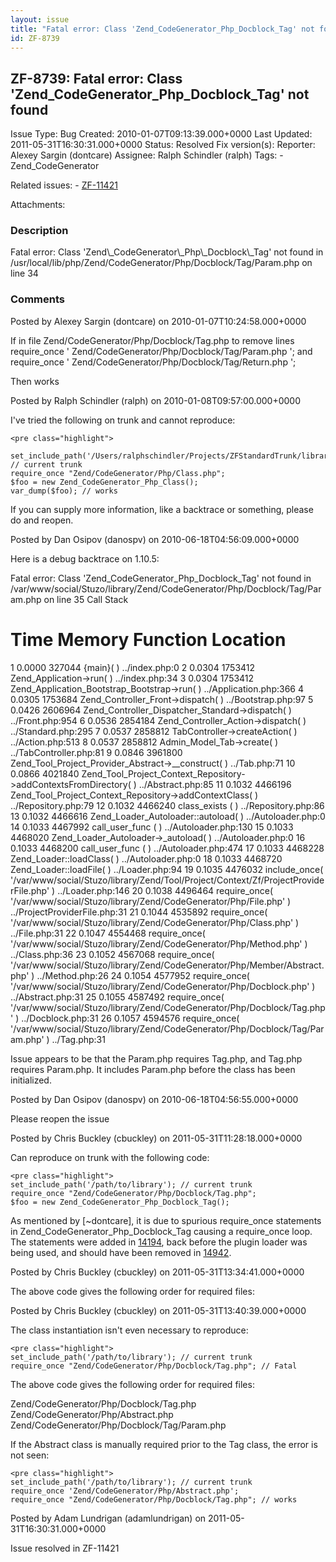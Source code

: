 ```yaml
---
layout: issue
title: "Fatal error: Class 'Zend_CodeGenerator_Php_Docblock_Tag' not found"
id: ZF-8739
---
```


ZF-8739: Fatal error: Class 'Zend\_CodeGenerator\_Php\_Docblock\_Tag' not found
-------------------------------------------------------------------------------

 Issue Type: Bug Created: 2010-01-07T09:13:39.000+0000 Last Updated: 2011-05-31T16:30:31.000+0000 Status: Resolved Fix version(s): 
 Reporter:  Alexey Sargin (dontcare)  Assignee:  Ralph Schindler (ralph)  Tags: - Zend\_CodeGenerator
 
 Related issues: - [ZF-11421](/issues/browse/ZF-11421)
 
 Attachments: 
### Description

 <?php require\_once "Zend/CodeGenerator/Php/Class.php"; $foo = new Zend\_CodeGenerator\_Php\_Class(); ?> Fatal error: Class 'Zend\_CodeGenerator\_Php\_Docblock\_Tag' not found in /usr/local/lib/php/Zend/CodeGenerator/Php/Docblock/Tag/Param.php on line 34

 

 

### Comments

Posted by Alexey Sargin (dontcare) on 2010-01-07T10:24:58.000+0000

If in file Zend/CodeGenerator/Php/Docblock/Tag.php to remove lines require\_once ' Zend/CodeGenerator/Php/Docblock/Tag/Param.php '; and require\_once ' Zend/CodeGenerator/Php/Docblock/Tag/Return.php ';

Then works

 

 

Posted by Ralph Schindler (ralph) on 2010-01-08T09:57:00.000+0000

I've tried the following on trunk and cannot reproduce:

 
    <pre class="highlight">
    
    set_include_path('/Users/ralphschindler/Projects/ZFStandardTrunk/library'); // current trunk
    require_once "Zend/CodeGenerator/Php/Class.php";
    $foo = new Zend_CodeGenerator_Php_Class();
    var_dump($foo); // works
    


If you can supply more information, like a backtrace or something, please do and reopen.

 

 

Posted by Dan Osipov (danospv) on 2010-06-18T04:56:09.000+0000

Here is a debug backtrace on 1.10.5:

Fatal error: Class 'Zend\_CodeGenerator\_Php\_Docblock\_Tag' not found in /var/www/social/Stuzo/library/Zend/CodeGenerator/Php/Docblock/Tag/Param.php on line 35 Call Stack

Time Memory Function Location
=============================

1 0.0000 327044 {main}( ) ../index.php:0 2 0.0304 1753412 Zend\_Application->run( ) ../index.php:34 3 0.0304 1753412 Zend\_Application\_Bootstrap\_Bootstrap->run( ) ../Application.php:366 4 0.0305 1753684 Zend\_Controller\_Front->dispatch( ) ../Bootstrap.php:97 5 0.0426 2606964 Zend\_Controller\_Dispatcher\_Standard->dispatch( ) ../Front.php:954 6 0.0536 2854184 Zend\_Controller\_Action->dispatch( ) ../Standard.php:295 7 0.0537 2858812 TabController->createAction( ) ../Action.php:513 8 0.0537 2858812 Admin\_Model\_Tab->create( ) ../TabController.php:81 9 0.0846 3961800 Zend\_Tool\_Project\_Provider\_Abstract->\_\_construct( ) ../Tab.php:71 10 0.0866 4021840 Zend\_Tool\_Project\_Context\_Repository->addContextsFromDirectory( ) ../Abstract.php:85 11 0.1032 4466196 Zend\_Tool\_Project\_Context\_Repository->addContextClass( ) ../Repository.php:79 12 0.1032 4466240 class\_exists ( ) ../Repository.php:86 13 0.1032 4466616 Zend\_Loader\_Autoloader::autoload( ) ../Autoloader.php:0 14 0.1033 4467992 call\_user\_func ( ) ../Autoloader.php:130 15 0.1033 4468020 Zend\_Loader\_Autoloader->\_autoload( ) ../Autoloader.php:0 16 0.1033 4468200 call\_user\_func ( ) ../Autoloader.php:474 17 0.1033 4468228 Zend\_Loader::loadClass( ) ../Autoloader.php:0 18 0.1033 4468720 Zend\_Loader::loadFile( ) ../Loader.php:94 19 0.1035 4476032 include\_once( '/var/www/social/Stuzo/library/Zend/Tool/Project/Context/Zf/ProjectProviderFile.php' ) ../Loader.php:146 20 0.1038 4496464 require\_once( '/var/www/social/Stuzo/library/Zend/CodeGenerator/Php/File.php' ) ../ProjectProviderFile.php:31 21 0.1044 4535892 require\_once( '/var/www/social/Stuzo/library/Zend/CodeGenerator/Php/Class.php' ) ../File.php:31 22 0.1047 4554468 require\_once( '/var/www/social/Stuzo/library/Zend/CodeGenerator/Php/Method.php' ) ../Class.php:36 23 0.1052 4567068 require\_once( '/var/www/social/Stuzo/library/Zend/CodeGenerator/Php/Member/Abstract.php' ) ../Method.php:26 24 0.1054 4577952 require\_once( '/var/www/social/Stuzo/library/Zend/CodeGenerator/Php/Docblock.php' ) ../Abstract.php:31 25 0.1055 4587492 require\_once( '/var/www/social/Stuzo/library/Zend/CodeGenerator/Php/Docblock/Tag.php' ) ../Docblock.php:31 26 0.1057 4594576 require\_once( '/var/www/social/Stuzo/library/Zend/CodeGenerator/Php/Docblock/Tag/Param.php' ) ../Tag.php:31

Issue appears to be that the Param.php requires Tag.php, and Tag.php requires Param.php. It includes Param.php before the class has been initialized.

 

 

Posted by Dan Osipov (danospv) on 2010-06-18T04:56:55.000+0000

Please reopen the issue

 

 

Posted by Chris Buckley (cbuckley) on 2011-05-31T11:28:18.000+0000

Can reproduce on trunk with the following code:

 
    <pre class="highlight">
    set_include_path('/path/to/library'); // current trunk
    require_once "Zend/CodeGenerator/Php/Docblock/Tag.php";
    $foo = new Zend_CodeGenerator_Php_Docblock_Tag();


As mentioned by [~dontcare], it is due to spurious require\_once statements in Zend\_CodeGenerator\_Php\_Docblock\_Tag causing a require\_once loop. The statements were added in [14194](http://framework.zend.com/code/diff.php?repname=Zend+Framework&path=%2Ftrunk%2Flibrary%2FZend%2FCodeGenerator%2FPhp%2FDocblock%2FTag.php&rev=14194), back before the plugin loader was being used, and should have been removed in [14942](http://framework.zend.com/code/diff.php?repname=Zend+Framework&path=%2Ftrunk%2Flibrary%2FZend%2FCodeGenerator%2FPhp%2FDocblock%2FTag.php&rev=14942).

 

 

Posted by Chris Buckley (cbuckley) on 2011-05-31T13:34:41.000+0000

The above code gives the following order for required files:

 

 

Posted by Chris Buckley (cbuckley) on 2011-05-31T13:40:39.000+0000

The class instantiation isn't even necessary to reproduce:

 
    <pre class="highlight">
    set_include_path('/path/to/library'); // current trunk
    require_once "Zend/CodeGenerator/Php/Docblock/Tag.php"; // Fatal


The above code gives the following order for required files:

Zend/CodeGenerator/Php/Docblock/Tag.php Zend/CodeGenerator/Php/Abstract.php Zend/CodeGenerator/Php/Docblock/Tag/Param.php

If the Abstract class is manually required prior to the Tag class, the error is not seen:

 
    <pre class="highlight">
    set_include_path('/path/to/library'); // current trunk
    require_once 'Zend/CodeGenerator/Php/Abstract.php';
    require_once "Zend/CodeGenerator/Php/Docblock/Tag.php"; // works


 

 

Posted by Adam Lundrigan (adamlundrigan) on 2011-05-31T16:30:31.000+0000

Issue resolved in ZF-11421

 

 